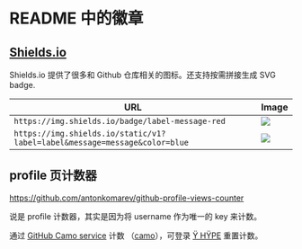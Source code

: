# README 中的徽章

## [Shields.io](https://shields.io/)

Shields.io 提供了很多和 Github 仓库相关的图标。还支持按需拼接生成 SVG badge.

| URL | Image |
| -- | -- |
| `https://img.shields.io/badge/label-message-red` | ![](https://img.shields.io/badge/label-message-red) |
| `https://img.shields.io/static/v1?label=label&message=message&color=blue` | ![](https://img.shields.io/static/v1?label=label&message=message&color=blue) |
## profile 页计数器

https://github.com/antonkomarev/github-profile-views-counter

说是 profile 计数器，其实是因为将 username 作为唯一的 key 来计数。

通过 [GitHub Camo service](https://github.blog/2010-11-13-sidejack-prevention-phase-3-ssl-proxied-assets/) 计数 （[camo](https://github.com/atmos/camo)），可登录 [Ÿ HŸPE](https://yhype.me) 重置计数。
